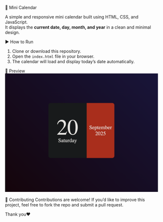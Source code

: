 📅 Mini Calendar

A simple and responsive mini calendar built using HTML, CSS, and JavaScript.  
It displays the **current date, day, month, and year** in a clean and minimal design.

▶️ How to Run
1. Clone or download this repository.  
2. Open the `index.html` file in your browser.  
3. The calendar will load and display today’s date automatically.

 📸 Preview
 ![image alt](https://github.com/Jeliyan07/MiniCalender/blob/abf92f92b1c3d5f17a4248ef771c8c719d7c01b0/assets/projectscreenchot.png)


 🤝 Contributing
Contributions are welcome! If you’d like to improve this project, feel free to fork the repo and submit a pull request.  


Thank you❤️
